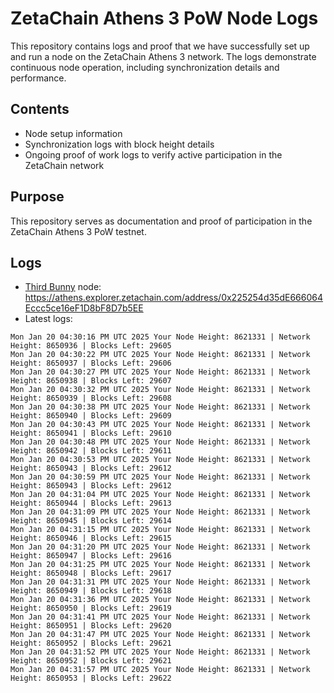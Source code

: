 # ZetaChain Athens 3 PoW Node Logs
This repository contains logs and proof that we have successfully set up and run a node on the ZetaChain Athens 3 network. The logs demonstrate continuous node operation, including synchronization details and performance.

## Contents
- Node setup information
- Synchronization logs with block height details
- Ongoing proof of work logs to verify active participation in the ZetaChain network

## Purpose
This repository serves as documentation and proof of participation in the ZetaChain Athens 3 PoW testnet.

## Logs

- [Third Bunny](https://thirdbunny.xyz/) node: https://athens.explorer.zetachain.com/address/0x225254d35dE666064Eccc5ce16eF1D8bF8D7b5EE
- Latest logs:
```
Mon Jan 20 04:30:16 PM UTC 2025 Your Node Height: 8621331 | Network Height: 8650936 | Blocks Left: 29605
Mon Jan 20 04:30:22 PM UTC 2025 Your Node Height: 8621331 | Network Height: 8650937 | Blocks Left: 29606
Mon Jan 20 04:30:27 PM UTC 2025 Your Node Height: 8621331 | Network Height: 8650938 | Blocks Left: 29607
Mon Jan 20 04:30:32 PM UTC 2025 Your Node Height: 8621331 | Network Height: 8650939 | Blocks Left: 29608
Mon Jan 20 04:30:38 PM UTC 2025 Your Node Height: 8621331 | Network Height: 8650940 | Blocks Left: 29609
Mon Jan 20 04:30:43 PM UTC 2025 Your Node Height: 8621331 | Network Height: 8650941 | Blocks Left: 29610
Mon Jan 20 04:30:48 PM UTC 2025 Your Node Height: 8621331 | Network Height: 8650942 | Blocks Left: 29611
Mon Jan 20 04:30:53 PM UTC 2025 Your Node Height: 8621331 | Network Height: 8650943 | Blocks Left: 29612
Mon Jan 20 04:30:59 PM UTC 2025 Your Node Height: 8621331 | Network Height: 8650943 | Blocks Left: 29612
Mon Jan 20 04:31:04 PM UTC 2025 Your Node Height: 8621331 | Network Height: 8650944 | Blocks Left: 29613
Mon Jan 20 04:31:09 PM UTC 2025 Your Node Height: 8621331 | Network Height: 8650945 | Blocks Left: 29614
Mon Jan 20 04:31:15 PM UTC 2025 Your Node Height: 8621331 | Network Height: 8650946 | Blocks Left: 29615
Mon Jan 20 04:31:20 PM UTC 2025 Your Node Height: 8621331 | Network Height: 8650947 | Blocks Left: 29616
Mon Jan 20 04:31:25 PM UTC 2025 Your Node Height: 8621331 | Network Height: 8650948 | Blocks Left: 29617
Mon Jan 20 04:31:31 PM UTC 2025 Your Node Height: 8621331 | Network Height: 8650949 | Blocks Left: 29618
Mon Jan 20 04:31:36 PM UTC 2025 Your Node Height: 8621331 | Network Height: 8650950 | Blocks Left: 29619
Mon Jan 20 04:31:41 PM UTC 2025 Your Node Height: 8621331 | Network Height: 8650951 | Blocks Left: 29620
Mon Jan 20 04:31:47 PM UTC 2025 Your Node Height: 8621331 | Network Height: 8650952 | Blocks Left: 29621
Mon Jan 20 04:31:52 PM UTC 2025 Your Node Height: 8621331 | Network Height: 8650952 | Blocks Left: 29621
Mon Jan 20 04:31:57 PM UTC 2025 Your Node Height: 8621331 | Network Height: 8650953 | Blocks Left: 29622
```
